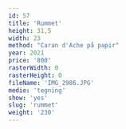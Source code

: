 ```yaml
---
id: 57
title: 'Rummet'
height: 31,5
width: 23
method: "Caran d'Ache på papir"
year: 2021
price: '800'
rasterWidth: 0
rasterHeight: 0
fileName: 'IMG_2986.JPG'
medie: 'tegning'
show: 'yes'
slug: 'rummet'
weight: '230'
---
```

